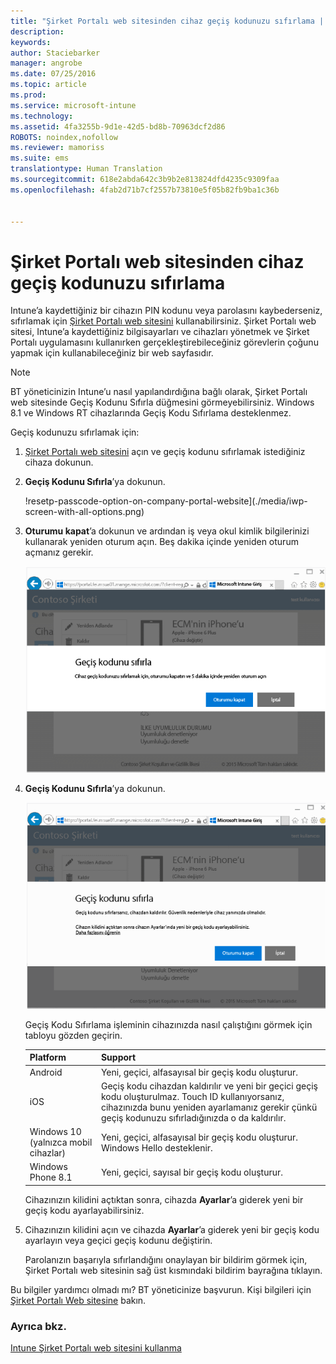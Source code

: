 ```yaml
---
title: "Şirket Portalı web sitesinden cihaz geçiş kodunuzu sıfırlama | Microsoft Intune"
description: 
keywords: 
author: Staciebarker
manager: angrobe
ms.date: 07/25/2016
ms.topic: article
ms.prod: 
ms.service: microsoft-intune
ms.technology: 
ms.assetid: 4fa3255b-9d1e-42d5-bd8b-70963dcf2d86
ROBOTS: noindex,nofollow
ms.reviewer: mamoriss
ms.suite: ems
translationtype: Human Translation
ms.sourcegitcommit: 618e2abda642c3b9b2e813824dfd4235c9309faa
ms.openlocfilehash: 4fab2d71b7cf2557b73810e5f05b82fb9ba1c36b


---
```



# Şirket Portalı web sitesinden cihaz geçiş kodunuzu sıfırlama

Intune’a kaydettiğiniz bir cihazın PIN kodunu veya parolasını kaybederseniz, sıfırlamak için [Şirket Portalı web sitesini](http://portal.manage.microsoft.com) kullanabilirsiniz. Şirket Portalı web sitesi, Intune’a kaydettiğiniz bilgisayarları ve cihazları yönetmek ve Şirket Portalı uygulamasını kullanırken gerçekleştirebileceğiniz görevlerin çoğunu yapmak için kullanabileceğiniz bir web sayfasıdır.

> [!NOTE]
> BT yöneticinizin Intune’u nasıl yapılandırdığına bağlı olarak, Şirket Portalı web sitesinde Geçiş Kodunu Sıfırla düğmesini görmeyebilirsiniz. Windows 8.1 ve Windows RT cihazlarında Geçiş Kodu Sıfırlama desteklenmez.

Geçiş kodunuzu sıfırlamak için:

1.  [Şirket Portalı web sitesini](http://portal.manage.microsoft.com) açın ve geçiş kodunu sıfırlamak istediğiniz cihaza dokunun.

2.  **Geçiş Kodunu Sıfırla**’ya dokunun.

    !resetp-passcode-option-on-company-portal-website](./media/iwp-screen-with-all-options.png)

3.  **Oturumu kapat**’a dokunun ve ardından iş veya okul kimlik bilgilerinizi kullanarak yeniden oturum açın. Beş dakika içinde yeniden oturum açmanız gerekir.

    ![sign-out-sign-back-in](./media/iwp-2-sign-out.png)

4.  **Geçiş Kodunu Sıfırla**’ya dokunun.

    ![tap-reset-passcode](./media/iwp-3-tap-reset-passcode-after-signin.png)

    Geçiş Kodu Sıfırlama işleminin cihazınızda nasıl çalıştığını görmek için tabloyu gözden geçirin.

    |Platform|Support|
    |------------|-----------|
    |Android|Yeni, geçici, alfasayısal bir geçiş kodu oluşturur.|
    |iOS|Geçiş kodu cihazdan kaldırılır ve yeni bir geçici geçiş kodu oluşturulmaz. Touch ID kullanıyorsanız, cihazınızda bunu yeniden ayarlamanız gerekir çünkü geçiş kodunuzu sıfırladığınızda o da kaldırılır.|
    |Windows 10 (yalnızca mobil cihazlar)|Yeni, geçici, alfasayısal bir geçiş kodu oluşturur. Windows Hello desteklenir.|
    |Windows Phone 8.1|Yeni, geçici, sayısal bir geçiş kodu oluşturur.|
    Cihazınızın kilidini açtıktan sonra, cihazda **Ayarlar**’a giderek yeni bir geçiş kodu ayarlayabilirsiniz.

5.  Cihazınızın kilidini açın ve cihazda **Ayarlar**’a giderek yeni bir geçiş kodu ayarlayın veya geçici geçiş kodunu değiştirin.

    Parolanızın başarıyla sıfırlandığını onaylayan bir bildirim görmek için, Şirket Portalı web sitesinin sağ üst kısmındaki bildirim bayrağına tıklayın.

Bu bilgiler yardımcı olmadı mı? BT yöneticinize başvurun. Kişi bilgileri için [Şirket Portalı Web sitesine](http://portal.manage.microsoft.com) bakın.

### Ayrıca bkz.
[Intune Şirket Portalı web sitesini kullanma](using-the-intune-company-portal-website.md)



<!--HONumber=Jul16_HO4-->


